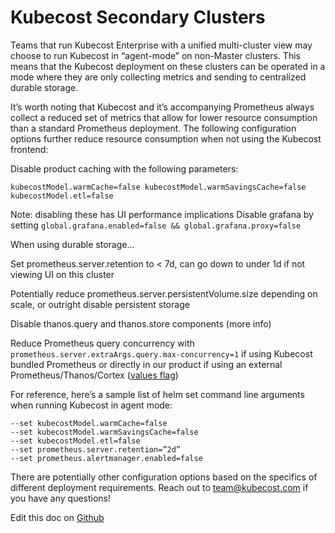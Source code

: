 Kubecost Secondary Clusters
===========================

Teams that run Kubecost Enterprise with a unified multi-cluster view may choose to run Kubecost in “agent-mode” on non-Master clusters. This means that the Kubecost deployment on these clusters can be operated in a mode where they are only collecting metrics and sending to centralized durable storage. 

It’s worth noting that Kubecost and it’s accompanying Prometheus always collect a reduced set of metrics that allow for lower resource consumption than a standard Prometheus deployment. The following configuration options further reduce resource consumption when not using the Kubecost frontend:

Disable product caching with the following parameters:

```
kubecostModel.warmCache=false kubecostModel.warmSavingsCache=false
kubecostModel.etl=false
```
Note: disabling these has UI performance implications
Disable grafana by setting `global.grafana.enabled=false && global.grafana.proxy=false`

When using durable storage…

Set prometheus.server.retention to < 7d, can go down to under 1d if not viewing UI on this cluster

Potentially reduce prometheus.server.persistentVolume.size depending on scale, or outright disable persistent storage

Disable thanos.query and thanos.store components (more info)

Reduce Prometheus query concurrency with  `prometheus.server.extraArgs.query.max-concurrency=1` if using Kubecost bundled Prometheus or directly in our product if using an external Prometheus/Thanos/Cortex ([values flag](https://github.com/kubecost/cost-analyzer-helm-chart/blob/19908983ed7c8d4ff1d3e62d98537a39ab61bbab/cost-analyzer/values.yaml#L99))


For reference, here’s a sample list of helm set command line arguments when running Kubecost in agent mode:

```
--set kubecostModel.warmCache=false 
--set kubecostModel.warmSavingsCache=false
--set kubecostModel.etl=false
--set prometheus.server.retention=”2d”
--set prometheus.alertmanager.enabled=false
```

There are potentially other configuration options based on the specifics of different deployment requirements. Reach out to team@kubecost.com if you have any questions!

Edit this doc on [Github](https://github.com/kubecost/docs/blob/main/secondary-clusters.md)

<!--- {"article":"","section":"4402829033367","permissiongroup":"1500001277122"} --->